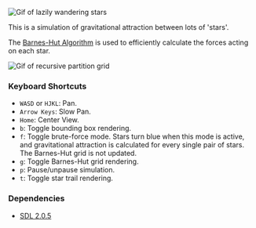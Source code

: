 ![Gif of lazily wandering stars](https://cloud.githubusercontent.com/assets/5744114/24231758/af94bcbe-0f43-11e7-83ef-9e937b498c78.gif)

This is a simulation of gravitational attraction between lots of 'stars'.

The [Barnes-Hut Algorithm](http://arborjs.org/docs/barnes-hut) is used to
efficiently calculate the forces acting on each star.

![Gif of recursive partition grid](https://cloud.githubusercontent.com/assets/5744114/25370870/6c51d2e8-2942-11e7-8a0b-929a185b768c.gif)


### Keyboard Shortcuts

- `WASD` or `HJKL`: Pan.
- `Arrow Keys`: Slow Pan.
- `Home`: Center View.
- `b`: Toggle bounding box rendering.
- `f`: Toggle brute-force mode. Stars turn blue when this mode is active, and
  gravitational attraction is calculated for every single pair of stars. The
  Barnes-Hut grid is not updated.
- `g`: Toggle Barnes-Hut grid rendering.
- `p`: Pause/unpause simulation.
- `t`: Toggle star trail rendering.


### Dependencies

- [SDL 2.0.5](https://www.libsdl.org/download-2.0.php)
